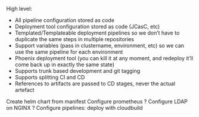 High level:

- All pipeline configuration stored as code
- Deployment tool configuration stored as code (JCasC, etc)
- Templated/Templateable deployment pipelines so we don’t have to duplicate the same steps in multiple repositories
- Support variables (pass in clustername, environment, etc) so we can use the same pipeline for each environment
- Phoenix deployment tool (you can kill it at any moment, and redeploy it’ll come back up in exactly the same state)
- Supports trunk based development and git tagging
- Supports splitting CI and CD
- References to artifacts are passed to CD stages, never the actual artefact


Create helm chart from manifest
Configure prometheus ?
Configure LDAP on NGINX ? 
Configure pipelines:
    deploy with cloudbuild